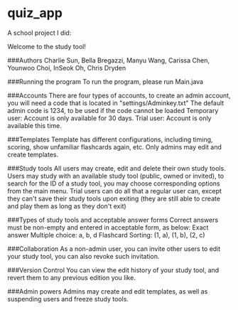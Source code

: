 # quiz_app
A school project I did:

Welcome to the study tool!

###Authors
Charlie Sun, Bella Bregazzi, Manyu Wang, Carissa Chen, Younwoo Choi, InSeok Oh, Chris Dryden


###Running the program
To run the program, please run Main.java

###Accounts
There are four types of accounts, to create an admin account, you will need a code that is located in "settings/Adminkey.txt"
The default admin code is 1234, to be used if the code cannot be loaded
Temporary user: Account is only available for 30 days.
Trial user: Account is only available this time.

###Templates
Template has different configurations, including timing, scoring, show unfamiliar flashcards again, etc.
Only admins may edit and create templates.

###Study tools
All users may create, edit and delete their own study tools.
Users may study with an available study tool (public, owned or invited), to search for the ID of a study tool, you may
    choose corresponding options from the main menu.
Trial users can do all that a regular user can, except they can't save their study tools upon exiting (they are still
    able to create and play them as long as they don't exit)

###Types of study tools and acceptable answer forms
Correct answers must be non-empty and entered in acceptable form, as below:
Exact answer
Multiple choice: a, b, d
Flashcard
Sorting: (1, a), (1, b), (2, c)

###Collaboration
As a non-admin user, you can invite other users to edit your study tool, you can also revoke such invitation.

###Version Control
You can view the edit history of your study tool, and revert them to any previous edition you like.

###Admin powers
Admins may create and edit templates, as well as suspending users and freeze study tools.